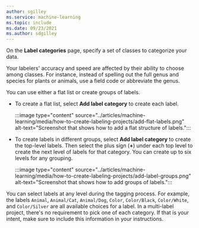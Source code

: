 ```yaml
---
author: sgilley
ms.service: machine-learning
ms.topic: include
ms.date: 09/23/2021
ms.author: sdgilley
---
```


On the **Label categories** page, specify a set of classes to categorize your data.

Your labelers' accuracy and speed are affected by their ability to choose among classes. For instance, instead of spelling out the full genus and species for plants or animals, use a field code or abbreviate the genus.

You can use either a flat list or create groups of labels.  

* To create a flat list, select **Add label category** to create each label.

    :::image type="content" source="../articles/machine-learning/media/how-to-create-labeling-projects/add-flat-labels.png" alt-text="Screenshot that shows how to add a flat structure of labels.":::

* To create labels in different groups, select **Add label category** to create the top-level labels. Then select the plus sign (**+**) under each top level to create the next level of labels for that category. You can create up to six levels for any grouping.
    
    :::image type="content" source="../articles/machine-learning/media/how-to-create-labeling-projects/add-label-groups.png" alt-text="Screenshot that shows how to add groups of labels.":::

You can select labels at any level during the tagging process. For example, the labels `Animal`, `Animal/Cat`,  `Animal/Dog`, `Color`, `Color/Black`, `Color/White`, and `Color/Silver` are all available choices for a label. In a multi-label project, there's no requirement to pick one of each category. If that is your intent, make sure to include this information in your instructions.